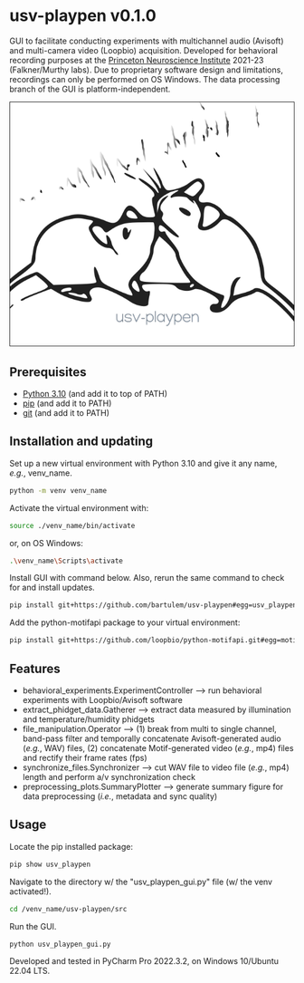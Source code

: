 # usv-playpen v0.1.0

GUI to facilitate conducting experiments with multichannel audio (Avisoft) and multi-camera video (Loopbio) acquisition. Developed for behavioral recording purposes at the [Princeton Neuroscience Institute](https://pni.princeton.edu/) 2021-23 (Falkner/Murthy labs). Due to proprietary software design and limitations, recordings can only be performed on OS Windows. The data processing branch of the GUI is platform-independent.

<p align="center">
  <img src="./img/usv_playpen_gui.png">
</p>

## Prerequisites

* [Python 3.10](https://www.python.org/downloads/) (and add it to top of PATH)
* [pip](https://pip.pypa.io/en/stable/) (and add it to PATH)
* [git](https://git-scm.com/download/)  (and add it to PATH)

## Installation and updating

Set up a new virtual environment with Python 3.10 and give it any name, _e.g._, venv_name.
```bash
python -m venv venv_name
```
Activate the virtual environment with:
```bash
source ./venv_name/bin/activate
```
or, on OS Windows:
```bash
.\venv_name\Scripts\activate
```
Install GUI with command below. Also, rerun the same command to check for and install updates.
```bash
pip install git+https://github.com/bartulem/usv-playpen#egg=usv_playpen --use-pep517
```

Add the python-motifapi package to your virtual environment:
```bash
pip install git+https://github.com/loopbio/python-motifapi.git#egg=motifapi --use-pep517
```

## Features

* behavioral_experiments.ExperimentController --> run behavioral experiments with Loopbio/Avisoft software
* extract_phidget_data.Gatherer --> extract data measured by illumination and temperature/humidity phidgets
* file_manipulation.Operator --> (1) break from multi to single channel, band-pass filter and temporally concatenate Avisoft-generated audio (_e.g._, WAV) files,
                                 (2) concatenate Motif-generated video (_e.g._, mp4) files and rectify their frame rates (fps)
* synchronize_files.Synchronizer --> cut WAV file to video file (_e.g._, mp4) length and perform a/v synchronization check
* preprocessing_plots.SummaryPlotter --> generate summary figure for data preprocessing (_i.e._, metadata and sync quality)

## Usage

Locate the pip installed package:
```bash
pip show usv_playpen
```
Navigate to the directory w/ the "usv_playpen_gui.py" file (w/ the venv activated!).
```bash
cd /venv_name/usv-playpen/src
```

Run the GUI.
```bash
python usv_playpen_gui.py
```

Developed and tested in PyCharm Pro 2022.3.2, on Windows 10/Ubuntu 22.04 LTS.

